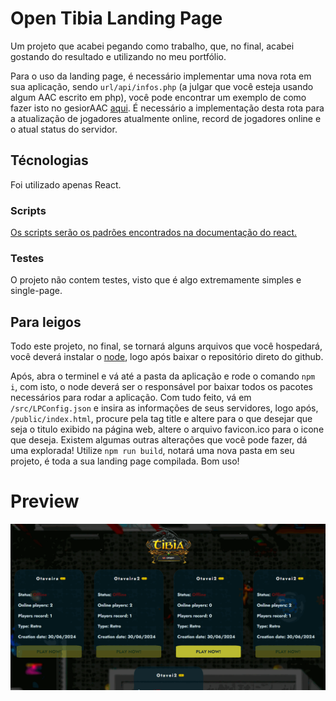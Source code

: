 # Open Tibia Landing Page
Um projeto que acabei pegando como trabalho, que, no final, acabei gostando do resultado e utilizando no meu portfólio.

Para o uso da landing page, é necessário implementar uma nova rota em sua aplicação, sendo `url/api/infos.php` (a julgar que você esteja usando algum AAC escrito em php), você pode encontrar um exemplo de como fazer isto no gesiorAAC [aqui](https://github.com/httpsotavio/gesior). É necessário a implementação desta rota para a atualização de jogadores atualmente online, record de jogadores online e o atual status do servidor.

## Técnologias

Foi utilizado apenas React.

### Scripts
[Os scripts serão os padrões encontrados na documentação do react.](https://create-react-app.dev/docs/available-scripts)

### Testes
O projeto não contem testes, visto que é algo extremamente simples e single-page.

## Para leigos
Todo este projeto, no final, se tornará alguns arquivos que você hospedará, você deverá instalar o [node](https://nodejs.org/en/download/package-manager/current), logo após baixar o repositório direto do github.

Após, abra o terminel e vá até a pasta da aplicação e rode o comando `npm i`, com isto, o node deverá ser o responsável por baixar todos os pacotes necessários para rodar a aplicação. Com tudo feito, vá em `/src/LPConfig.json` e insira as informações de seus servidores, logo após, `/public/index.html`, procure pela tag title e altere para o que desejar que seja o titulo exibido na página web, altere o arquivo favicon.ico para o icone que deseja. Existem algumas outras alterações que você pode fazer, dá uma explorada! Utilize `npm run build`, notará uma nova pasta em seu projeto, é toda a sua landing page compilada. Bom uso!

# Preview
![Preview](./.github/preview.gif)